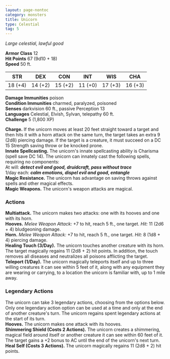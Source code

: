 ```yaml
---
layout: page-nontoc
category: monsters
title: Unicorn
type: Celestial
tag: 5
---
```

_Large celestial, lawful good_

**Armor Class** 12    
**Hit Points** 67 (9d10 + 18)    
**Speed** 50 ft. 

| STR     | DEX     | CON     | INT     | WIS     | CHA     |
|---------|---------|---------|---------|---------|---------|
| 18 (+4) | 14 (+2) | 15 (+2) | 11 (+0) | 17 (+3) | 16 (+3) |

**Damage Immunities** poison    
**Condition Immunities** charmed, paralyzed, poisoned    
**Senses** darkvision 60 ft., passive Perception 13    
**Languages** Celestial, Elvish, Sylvan, telepathy 60 ft.    
**Challenge** 5 (1,800 XP) 

**Charge.** If the unicorn moves at least 20 feet straight toward a target and then hits it with a horn attack on the same turn, the target takes an extra 9 (2d8) piercing damage. If the target is a creature, it must succeed on a DC 15 Strength saving throw or be knocked prone.    
**Innate Spellcasting.** The unicorn's innate spellcasting ability is Charisma (spell save DC 14). The unicorn can innately cast the following spells, requiring no components:    
At will: **_detect evil and good, druidcraft, pass without trace_**    
1/day each: **_calm emotions, dispel evil and good, entangle_**    
**Magic Resistance.** The unicorn has advantage on saving throws against spells and other magical effects.    
**Magic Weapons.** The unicorn's weapon attacks are magical. 

### Actions 
**Multiattack.** The unicorn makes two attacks: one with its hooves and one with its horn.    
**Hooves.** _Melee Weapon Attack:_ +7 to hit, reach 5 ft., one target. _Hit:_ 11 (2d6 + 4) bludgeoning damage.    
**Horn.** _Melee Weapon Attack:_ +7 to hit, reach 5 ft., one target. _Hit:_ 8 (1d8 + 4) piercing damage.    
**Healing Touch (3/Day).** The unicorn touches another creature with its horn. The target magically regains 11 (2d8 + 2) hit points. In addition, the touch removes all diseases and neutralizes all poisons afflicting the target.    
**Teleport (1/Day).** The unicorn magically teleports itself and up to three willing creatures it can see within 5 feet of it, along with any equipment they are wearing or carrying, to a location the unicorn is familiar with, up to 1 mile away. 

### Legendary Actions 
The unicorn can take 3 legendary actions, choosing from the options below. Only one legendary action option can be used at a time and only at the end of another creature's turn. The unicorn regains spent legendary actions at the start of its turn.    
**Hooves.** The unicorn makes one attack with its hooves.    
**Shimmering Shield (Costs 2 Actions).** The unicorn creates a shimmering, magical field around itself or another creature it can see within 60 feet of it. The target gains a +2 bonus to AC until the end of the unicorn's next turn.    
**Heal Self (Costs 3 Actions).** The unicorn magically regains 11 (2d8 + 2) hit points.
